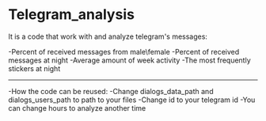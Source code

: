 # Telegram_analysis
It is a code that work with and analyze telegram's messages:

-Percent of received messages from male\female
-Percent of received messages at night
-Average amount of week activity
-The most frequently stickers at night
___________________________________________________
-How the code can be reused:
-Change dialogs_data_path and dialogs_users_path to path to your files
-Change id to your telegram id
-You can change hours to analyze another time
